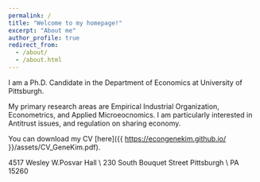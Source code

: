 ```yaml
---
permalink: /
title: "Welcome to my homepage!"
excerpt: "About me"
author_profile: true
redirect_from: 
  - /about/
  - /about.html
---
```


I am a Ph.D. Candidate in the Department of Economics at University of Pittsburgh.

My primary research areas are Empirical Industrial Organization, Econometrics, and Applied Microeocnomics. I am particularly interested in Antitrust issues, and regulation on sharing economy.

You can download my CV [here]({{ https://econgenekim.github.io/ }}/assets/CV_GeneKim.pdf).


4517 Wesley W.Posvar Hall \\
230 South Bouquet Street Pittsburgh \\
PA 15260
